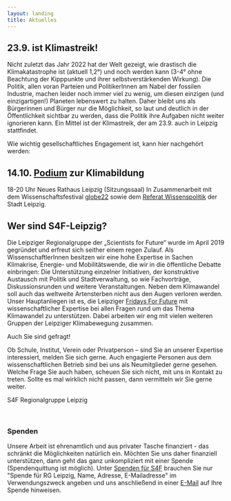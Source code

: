 ```yaml
---
layout: landing
title: Aktuelles
---
```

<h2>23.9. ist Klimastreik!</h2>
Nicht zuletzt das Jahr 2022 hat der Welt gezeigt, wie drastisch die Klimakatastrophe ist (aktuell 1,2°) und noch werden kann (3-4° ohne Beachtung der Kipppunkte und ihrer selbstverstärkenden Wirkung). Die Politik, allen voran Parteien und PolitikerInnen am Nabel der fossilen Industrie, machen leider noch immer viel zu wenig, um diesen einzigen (und einzigartigen!) Planeten lebenswert zu halten. Daher bleibt uns als Bürgerinnen und Bürger nur die Möglichkeit, so laut und deutlich in der Öffentlichkeit sichtbar zu werden, dass die Politik ihre Aufgaben nicht weiter ignorieren kann. Ein Mittel ist der Klimastreik, der am 23.9. auch in Leipzig stattfindet.

Wie wichtig gesellschaftliches Engagement ist, kann hier nachgehört werden:
<script class="podigee-podcast-player" src="https://player.podigee-cdn.net/podcast-player/javascripts/podigee-podcast-player.js" data-configuration="https://interviews-4-future.podigee.io/67-i4f/embed?context=external"></script>

<h2>14.10. <a href="https://s4f-leipzig.de/podium/">Podium</a> zur Klimabildung</h2>
  18-20 Uhr
  Neues Rathaus Leipzig (Sitzungssaal)
  In Zusammenarbeit mit dem Wissenschaftsfestival <a href="https://www.globe-festival.de/">globe22</a> sowie dem <a href="https://www.leipzig.de/buergerservice-und-verwaltung/aemter-und-behoerdengaenge/behoerden-und-dienstleistungen/dienststelle/referat-wissenspolitik-0117">Referat Wissenspolitik</a> der Stadt Leipzig.

<h2>Wer sind S4F-Leipzig?</h2>

Die Leipziger Regionalgruppe der „Scientists for Future“ wurde im April 2019 gegründet und erfreut sich seither einem regen Zulauf. Als WissenschaftlerInnen besitzen wir eine hohe Expertise in Sachen Klimakrise, Energie- und Mobilitätswende, die wir in die öffentliche Debatte einbringen: Die Unterstützung einzelner Initiativen, der konstruktive Austausch mit Politik und Stadtverwaltung, so wie Fachvorträge, Diskussionsrunden und weitere Veranstaltungen. Neben dem Klimawandel soll auch das weltweite Artensterben nicht aus den Augen verloren werden. Unser Hauptanliegen ist es, die Leipziger <a href="https://fffleipzig.de/" target="blank">Fridays For Future</a> mit wissenschaftlicher Expertise bei allen Fragen rund um das Thema Klimawandel zu unterstützen. Dabei arbeiten wir eng mit vielen weiteren Gruppen der Leipziger Klimabewegung zusammen.

Auch Sie sind gefragt! 

Ob Schule, Institut, Verein oder Privatperson – sind Sie an unserer Expertise interessiert, melden Sie sich gerne. Auch engagierte Personen aus dem wissenschaftlichen Betrieb sind bei uns als Neumitglieder gerne gesehen. Welche Frage Sie auch haben, scheuen Sie sich nicht, mit uns in Kontakt zu treten. Sollte es mal wirklich nicht passen, dann vermitteln wir Sie gerne weiter.

S4F Regionalgruppe Leipzig

<br>

<h3>Spenden</h3>

Unsere Arbeit ist ehrenamtlich und aus privater Tasche finanziert - das schränkt die Möglichkeiten natürlich ein. Möchten Sie uns daher finanziell unterstützen, dann geht das ganz unkompliziert mit einer Spende (Spendenquittung ist möglich). Unter <a href="https://de.scientists4future.org/ueber-uns/spenden/">Spenden für S4F</a> brauchen Sie nur "Spende für RG Leipzig, Name, Adresse, E-Mailadresse" im Verwendungszweck angeben und uns anschließend in einer <a href="mailto:leipzig@scientists4future.org">E-Mail</a> auf Ihre Spende hinweisen.
